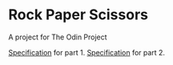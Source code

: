 # Rock Paper Scissors
A project for The Odin Project

[Specification](https://www.theodinproject.com/lessons/foundations-rock-paper-scissors#assignment) for part 1.
[Specification](https://www.theodinproject.com/lessons/foundations-revisiting-rock-paper-scissors#assignment) for part 2.
